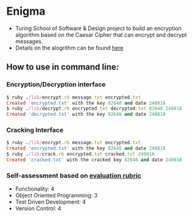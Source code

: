 # Enigma

- Turing School of Software & Design project to build an encryption algorithm based on the Caesar Cipher that can encrypt and decrypt messages.
- Details on the alogrithm can be found [here](http://backend.turing.io/module1/projects/enigma/encryption)

## How to use in command line:

### Encryption/Decryption interface
```ruby
$ ruby ./lib/encrypt.rb message.txt encrypted.txt
Created 'encrypted.txt' with the key 82648 and date 240818
$ ruby ./lib/decrypt.rb encrypted.txt decrypted.txt 82648 240818
Created 'decrypted.txt' with the key 82648 and date 240818
```

### Cracking Interface
```ruby
$ ruby ./lib/encrypt.rb message.txt encrypted.txt
Created 'encrypted.txt' with the key 82648 and date 240818
$ ruby ./lib/crack.rb encrypted.txt cracked.txt 240818
Created 'cracked.txt' with the cracked key 82648 and date 240818
```

### Self-assessment based on [evaluation rubric](http://backend.turing.io/module1/projects/enigma/rubric)
- Functionality: 4
- Object Oriented Programming: 3
- Test Driven Development: 4
- Version Control: 4
